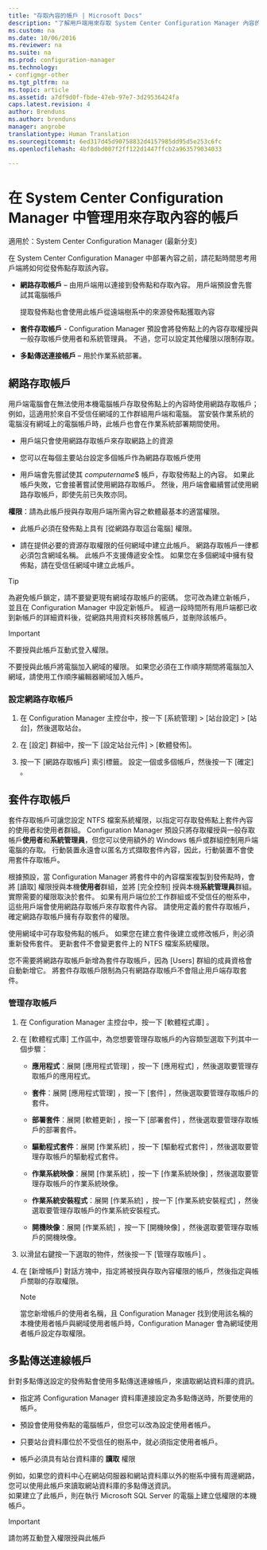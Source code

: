 ```yaml
---
title: "存取內容的帳戶 | Microsoft Docs"
description: "了解用戶端用來存取 System Center Configuration Manager 內容的帳戶。"
ms.custom: na
ms.date: 10/06/2016
ms.reviewer: na
ms.suite: na
ms.prod: configuration-manager
ms.technology:
- configmgr-other
ms.tgt_pltfrm: na
ms.topic: article
ms.assetid: a7df9d0f-fbde-47eb-97e7-3d29536424fa
caps.latest.revision: 4
author: Brenduns
ms.author: brenduns
manager: angrobe
translationtype: Human Translation
ms.sourcegitcommit: 6ed317d45d90758832d4157985dd95d5e253c6fc
ms.openlocfilehash: 4bf8dbd007f2ff122d1447ffcb2a963579034033

---
```

# <a name="manage-accounts-to-access-content-in-system-center-configuration-manager"></a>在 System Center Configuration Manager 中管理用來存取內容的帳戶

適用於：System Center Configuration Manager (最新分支)

在 System Center Configuration Manager 中部署內容之前，請花點時間思考用戶端將如何從發佈點存取該內容。  

-   **網路存取帳戶** – 由用戶端用以連接到發佈點和存取內容。 用戶端預設會先嘗試其電腦帳戶  

     提取發佈點也會使用此帳戶從遠端樹系中的來源發佈點獲取內容  

-   **套件存取帳戶** - Configuration Manager 預設會將發佈點上的內容存取權授與一般存取帳戶使用者和系統管理員。 不過，您可以設定其他權限以限制存取。  

-   **多點傳送連接帳戶** – 用於作業系統部署。  

##  <a name="a-namebkmknaaa-network-access-account"></a><a name="bkmk_NAA"></a> 網路存取帳戶  
 用戶端電腦會在無法使用本機電腦帳戶存取發佈點上的內容時使用網路存取帳戶；例如，這適用於來自不受信任網域的工作群組用戶端和電腦。 當安裝作業系統的電腦沒有網域上的電腦帳戶時，此帳戶也會在作業系統部署期間使用。  

-   用戶端只會使用網路存取帳戶來存取網路上的資源  

-   您可以在每個主要站台設定多個帳戶作為網路存取帳戶使用  

-   用戶端會先嘗試使其 *computername*$ 帳戶，存取發佈點上的內容。 如果此帳戶失敗，它會接著嘗試使用網路存取帳戶。 然後，用戶端會繼續嘗試使用網路存取帳戶，即使先前已失敗亦同。  

**權限**：請為此帳戶授與存取用戶端所需內容之軟體最基本的適當權限。  

-   此帳戶必須在發佈點上具有 [從網路存取這台電腦]  權限。  

-   請在提供必要的資源存取權限的任何網域中建立此帳戶。 網路存取帳戶一律都必須包含網域名稱。 此帳戶不支援傳遞安全性。 如果您在多個網域中擁有發佈點，請在受信任網域中建立此帳戶。  

> [!TIP]  
>  為避免帳戶鎖定，請不要變更現有網域存取帳戶的密碼。 您可改為建立新帳戶，並且在 Configuration Manager 中設定新帳戶。 經過一段時間所有用戶端都已收到新帳戶的詳細資料後，從網路共用資料夾移除舊帳戶，並刪除該帳戶。  

> [!IMPORTANT]  
>  不要授與此帳戶互動式登入權限。  
>   
>  不要授與此帳戶將電腦加入網域的權限。 如果您必須在工作順序期間將電腦加入網域，請使用工作順序編輯器網域加入帳戶。  

### <a name="to-configure-the-network-access-account"></a>設定網路存取帳戶  

1.  在 Configuration Manager 主控台中，按一下 [系統管理] >   [站台設定] >  [站台]，然後選取站台。  

2.  在 [設定] 群組中，按一下 [設定站台元件] > [軟體發佈]。  

3.  按一下 [網路存取帳戶]  索引標籤。 設定一個或多個帳戶，然後按一下 [確定] 。  

##  <a name="a-namebkmkpaaa-package-access-accounts"></a><a name="bkmk_Paa"></a> 套件存取帳戶  
 套件存取帳戶可讓您設定 NTFS 檔案系統權限，以指定可存取發佈點上套件內容的使用者和使用者群組。 Configuration Manager 預設只將存取權授與一般存取帳戶**使用者**和**系統管理員**，但您可以使用額外的 Windows 帳戶或群組控制用戶端電腦的存取。 行動裝置永遠會以匿名方式擷取套件內容，因此，行動裝置不會使用套件存取帳戶。  

 根據預設，當 Configuration Manager 將套件中的內容檔案複製到發佈點時，會將 [讀取] 權限授與本機**使用者**群組，並將 [完全控制] 授與本機**系統管理員**群組。 實際需要的權限取決於套件。 如果有用戶端位於工作群組或不受信任的樹系中，這些用戶端會使用網路存取帳戶來存取套件內容。 請使用定義的套件存取帳戶，確定網路存取帳戶擁有存取套件的權限。  

 使用網域中可存取發佈點的帳戶。 如果您在建立套件後建立或修改帳戶，則必須重新發佈套件。 更新套件不會變更套件上的 NTFS 檔案系統權限。  

 您不需要將網路存取帳戶新增為套件存取帳戶，因為 [Users]  群組的成員資格會自動新增它。 將套件存取帳戶限制為只有網路存取帳戶不會阻止用戶端存取套件。  

### <a name="to-manage-access-accounts"></a>管理存取帳戶  

1.  在 Configuration Manager 主控台中，按一下 [軟體程式庫] 。  

2.  在 [軟體程式庫]  工作區中，為您想要管理存取帳戶的內容類型選取下列其中一個步驟：  

    -   **應用程式**：展開 [應用程式管理] ，按一下 [應用程式] ，然後選取要管理存取帳戶的應用程式。  

    -   **套件**：展開 [應用程式管理] ，按一下 [套件] ，然後選取要管理存取帳戶的套件。  

    -   **部署套件**：展開 [軟體更新] ，按一下 [部署套件] ，然後選取要管理存取帳戶的部署套件。  

    -   **驅動程式套件**：展開 [作業系統] ，按一下 [驅動程式套件] ，然後選取要管理存取帳戶的驅動程式套件。  

    -   **作業系統映像**：展開 [作業系統] ，按一下 [作業系統映像] ，然後選取要管理存取帳戶的作業系統映像。  

    -   **作業系統安裝程式**：展開 [作業系統] ，按一下 [作業系統安裝程式] ，然後選取要管理存取帳戶的作業系統安裝程式。  

    -   **開機映像**：展開 [作業系統] ，按一下 [開機映像] ，然後選取要管理存取帳戶的開機映像。  

3.  以滑鼠右鍵按一下選取的物件，然後按一下 [管理存取帳戶] 。  

4.  在 [新增帳戶]  對話方塊中，指定將被授與存取內容權限的帳戶，然後指定與帳戶關聯的存取權限。  

    > [!NOTE]  
    >  當您新增帳戶的使用者名稱，且 Configuration Manager 找到使用該名稱的本機使用者帳戶與網域使用者帳戶時，Configuration Manager 會為網域使用者帳戶設定存取權限。  

##  <a name="a-namebkmkmultia-multicast-connection-account"></a><a name="bkmk_multi"></a> 多點傳送連線帳戶  
 針對多點傳送設定的發佈點會使用多點傳送連線帳戶，來讀取網站資料庫的資訊。  

-   指定將 Configuration Manager 資料庫連接設定為多點傳送時，所要使用的帳戶。  

-   預設會使用發佈點的電腦帳戶，但您可以改為設定使用者帳戶。  

-   只要站台資料庫位於不受信任的樹系中，就必須指定使用者帳戶。  

-   帳戶必須具有站台資料庫的 **讀取** 權限  

例如，如果您的資料中心在網站伺服器和網站資料庫以外的樹系中擁有周邊網路，您可以使用此帳戶來讀取網站資料庫的多點傳送資訊。  
如果建立了此帳戶，則在執行 Microsoft SQL Server 的電腦上建立低權限的本機帳戶。  

> [!IMPORTANT]  
>  請勿將互動登入權限授與此帳戶  



<!--HONumber=Dec16_HO3-->


